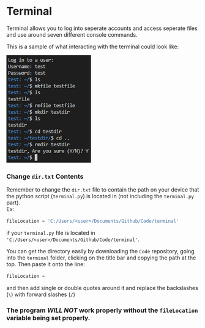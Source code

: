 # Terminal
Terminal allows you to log into seperate accounts and access seperate files and use around seven different console commands.

This is a sample of what interacting with the terminal could look like:

![example of terminal](readme-assets/example.png)

### Change `dir.txt` Contents
Remember to change the `dir.txt` file to contain the path on your device that the python script (`terminal.py`) is located in (not including the `terminal.py` part).  
Ex:  
```python
fileLocation = 'C:/Users/<user>/Documents/Github/Code/terminal'
```  
if your `terminal.py` file is located in `'C:/Users/<user>/Documents/Github/Code/terminal'`.  
  
You can get the directory easily by downloading the `Code` repository, going into the `terminal` folder, clicking on the title bar and copying the path at the top. Then paste it onto the line:
```python
fileLocation = 
``` 
and then add single or double quotes around it and replace the backslashes (`\`) with forward slashes (`/`)  
  
### The program **_WILL NOT_** work properly without the `fileLocation` variable being set properly.
